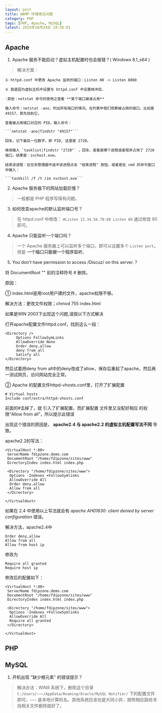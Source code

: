 ```yaml
---
layout: post
title: WAMP 环境常见问题
category: PHP
tags: [PHP, Apache, MySQL]
latest: 2015年10月24日 19:38:01
---
```


Apache
-

1. Apache 服务不能启动？虚拟主机配置时也会报错？( Windows 8.1_x64 )

> 解决方案：

	① httpd.conf 中更改 Apache 监听的端口：Listen 80 -> Listen 8080
	
	② 我是因为虚拟主机中设置与 httpd.conf 中设置相冲突。
	
	·其他：netstat 命令的使用之查看 **某个端口被谁占用**

	输入命令：netstat -ano，列出所有端口的情况。在列表中我们观察被占用的端口，比如是 49157，首先找到它。
	
	查看被占用端口对应的 PID，输入命令：

	```netstat -ano|findstr "49157"```

	回车，记下最后一位数字，即 PID, 这里是 2720。
	
	继续输入 `tasklist|findstr "2720"` ，回车，查看是哪个进程或者程序占用了 2720 端口，结果是：svchost.exe。
	
	结束该进程：在任务管理器中选中该进程点击 "结束进程" 按钮，或者是在 cmd 的命令窗口中输入：

	```taskkill /f /t /im svchost.exe```


2. Apache 服务器下的网站加载巨慢？

> 一般都是 PHP 程序写得有问题。

3. 如何改变apache的默认监听端口号？

> 在 httpd.conf 中修改：
	```
	#Listen 12.34.56.78:80
	Listen 80
	```
	通过修改 80 即可。

4. Apache 只能监听一个端口吗？

>	一个 Apache 服务器上可以监听多个端口，即可以设置多个 `Listen port`。但是 **一个端口只能被一个程序监听**。

5. You don't have permission to access /Discuz/ on this server.？

将 DocumentRoot "" 前的注释符号 # 删除。

原因：

① index.html是用root用户建的文件，apache权限不够。

解决方法：更改文件权限；chmod 755 index.html

如果是WIN 2003下出现这个问题,请按以下方式解决

打开apache配置文件httpd.conf，找到这么一段：

```
<Directory />
     Options FollowSymLinks
     AllowOverride None
     Order deny,allow
     deny from all
     Satisfy all
</Directory>
```

然后试着把deny from all中的deny改成了allow，保存后重起了apache，然后再一测试网页，访问网站完全正常。

② Apache  的配置文件httpd-vhosts.conf里，打开了扩展配置

```
# Virtual hosts
Include conf/extra/httpd-vhosts.conf
```

前面的#去掉了，就 引入了扩展配置，而扩展配置 文件里又没配好相应 的权限“Allow from all”，所以提示此错误

出现这个错误的原因是， **apache2.4 与 apache2.2 的虚拟主机配置写法不同** 导致。

apache2.2的写法：

```
<VirtualHost *:80>  
 ServerName fdipzone.demo.com  
 DocumentRoot "/home/fdipzone/sites/www"  
 DirectoryIndex index.html index.php  
  
 <Directory "/home/fdipzone/sites/www">  
  Options -Indexes +FollowSymlinks  
  AllowOverride All  
  Order deny,allow  
  Allow from all  
 </Directory>  
  
</VirtualHost>  
```

如果在 2.4 中使用以上写法就会有 _apache AH01630: client denied by server configuration_ 错误。

解决方法，apache2.4中

    Order deny,allow  
    Allow from all  
    Allow from host ip  

修改为

    Require all granted  
    Require host ip  

修改后的配置如下：

    <VirtualHost *:80>  
     ServerName fdipzone.demo.com  
     DocumentRoot "/home/fdipzone/sites/www"  
     DirectoryIndex index.html index.php  
      
     <Directory "/home/fdipzone/sites/www">  
      Options -Indexes +FollowSymlinks  
      AllowOverride All  
      Require all granted  
     </Directory>  
      
    </VirtualHost>  


PHP
-

MySQL
-

1. 开机出现 "缺少根元素" 的错误提示？

> 	解决办法：WIN8 系统下，删除这个目录 `C:/Users/~~~/AppData/Roaming/Oracle/MySQL Notifier/` 下的配置文件即可，`~~~` 是本地计算机名。其他系统应该也是大同小异，按照相应路经寻找相关文件删除就好了。







